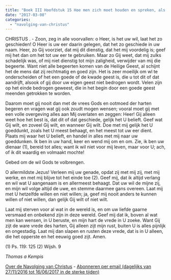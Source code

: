 ```yaml
---
title: "Boek III Hoofdstuk 15 Hoe men zich moet houden en spreken, als in ons enige troost ontstaat"
date: "2017-03-08"
categories: 
  - "navolging-van-christus"
---
```


CHRISTUS . - Zoon, zeg in alle voorvallen: o Heer, is het uw wil, laat het zo geschieden! O Heer is uw eer daarin gelegen, dat het zo geschiede in uw naam. Heer, zo Gij voorziet, dat mij dit dienstig, dat het mij voordelig is; geef mij het dan om het tot uw eer te gebruiken. Maar zo Gij weet, dat mij zulks schadelijk was, of mij niet dienstig tot mijn zaligheid, verwijder van mij die begeerte. Want niet alle begeerten komen van de Heilige Geest, al schijnt het de mens dat zij rechtmatig en goed zijn. Het is zeer moeilijk om wl te onderscheiden of het een goede of de kwade geest is, die u tot dit of dat aandrijft, alsook of gij door uw eigen geest niet bedrogen wordt. Velen zijn op het einde bedrogen geweest, die in het begin door een goede geest meenden getrokken te worden.

Daarom moet gij nooit dan met de vrees Gods en ootmoed der harten begeren en vragen wat gij ook zoudt mogen wensen; vooral moet gij met een volle overgeving alles aan Mij overlaten en zeggen: Heer! Gij alleen weet hoe het best is, dat dit of dat geschiede, gelijk het U belieft. Geef wat Gij wilt, en zoveel Gij wilt, en wanneer Gij wilt. Doe met mij gelijk het U goeddunkt, zoals het U meest behaagt, en het meest tot uw eer dient. Plaats mij waar het U belieft, en handel in alles met mij naar uw goeddunken. Ik ben in uw hand, keer en wend mij om en om. Zie, ik ben uw dienaar (1), bereid tot alles; want ik wil niet voor mij leven, maar voor U; ach, of ik dit waardig en volmaakt mochte!

Gebed om de wil Gods te volbrengen.

O allermildste Jezus! Verleen mij uw genade, opdat zij met mij zij, met mij werke, en met mij blijve tot het einde toe (2). Geef mij, dat ik altijd verlang en wil wat U aangenaam is en allermeest behaagt. Dat uw wil de mijne zij, en mijn wil volge altijd de uwe, en stemme daarmee gans overeen. Laat mij met U hetzelfde willen en niet willen; ja, geef mij nooit anders te kunnen willen of niet willen, dan gelijk Gij wilt of niet wilt.

Laat mij sterven voor al wat in de wereld is, en om uw liefde gaarne versmaad en onbekend zijn in deze wereld. Geef mij dat ik, boven al wat men kan wensen, in U beruste, en mijn hart de vrede in U zoeke. Want Gij zijt de ware vrede des harten, Gij alleen zijt mijn rust, buiten U is alles pijnlijk en ongestadig. Laat mij dan slapen en rusten deze vrede, dat is in U alleen, die het opperste en het eeuwig goed zijt. Amen.

(1) Ps. 119: 125 (2) Wijsh. 9

_Thomas a Kempis_

[Over de Navolging van Christus](/blog/de-navolging-van-christus-in-de-sterke-tijden/) - [Abonneren per email (dagelijks van 27/11/2016 tot 16/06/2017 in de sterke tijden)](http://eepurl.com/cg9VGT)
